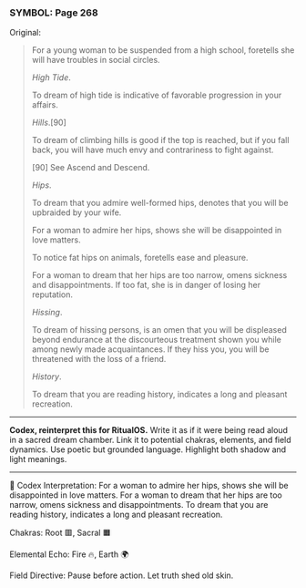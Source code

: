 ### SYMBOL: Page 268

Original:
> For a young woman to be suspended from a high school,
> foretells she will have troubles in social circles.
> 
> 
> _High Tide_.
> 
> 
> To dream of high tide is indicative of favorable progression
> in your affairs.
> 
> 
> _Hills_.[90]
> 
> 
> To dream of climbing hills is good if the top is reached,
> but if you fall back, you will have much envy and contrariness
> to fight against.
> 
> 
> 
> [90] See Ascend and Descend.
> 
> 
> _Hips_.
> 
> 
> To dream that you admire well-formed hips, denotes that you
> will be upbraided by your wife.
> 
> 
> For a woman to admire her hips, shows she will be disappointed
> in love matters.
> 
> 
> To notice fat hips on animals, foretells ease and pleasure.
> 
> 
> For a woman to dream that her hips are too narrow, omens sickness
> and disappointments. If too fat, she is in danger of losing her reputation.
> 
> 
> _Hissing_.
> 
> 
> To dream of hissing persons, is an omen that you will be
> displeased beyond endurance at the discourteous treatment shown
> you while among newly made acquaintances. If they hiss you,
> you will be threatened with the loss of a friend.
> 
> 
> _History_.
> 
> 
> To dream that you are reading history, indicates a long
> and pleasant recreation.

---

**Codex, reinterpret this for RitualOS.**
Write it as if it were being read aloud in a sacred dream chamber.
Link it to potential chakras, elements, and field dynamics.
Use poetic but grounded language.
Highlight both shadow and light meanings.

---

🔁 Codex Interpretation:
For a woman to admire her hips, shows she will be disappointed in love matters. For a woman to dream that her hips are too narrow, omens sickness and disappointments. To dream that you are reading history, indicates a long and pleasant recreation.

Chakras: Root 🟥, Sacral 🟧

Elemental Echo: Fire 🔥, Earth 🌍

Field Directive: Pause before action. Let truth shed old skin.
